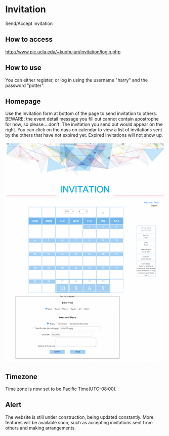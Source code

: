 # Invitation
Send/Accept invitation

## How to access
http://www.pic.ucla.edu/~kuohujun/invitation/login.php

## How to use
You can either register, or log in using the username "harry" and the password "potter".

## Homepage
Use the invitation form at bottom of the page to send invitation to others. BEWARE: the event detail message you fill out cannot contain apostrophe for now, so please....don't. 
The invitation you send out would appear on the right. 
You can click on the days on calendar to view a list of invitations sent by the others that have not expired yet. Expired invitations will not show up. 

![alt text](https://github.com/standing42/standing42.github.io/blob/master/home.png)


## Timezone
Time zone is now set to be Pacific Time(UTC-08:00).


## Alert
The website is still under construction, being updated constantly. More features will be available soon, such as accepting invitations sent from others and making arrangements.

